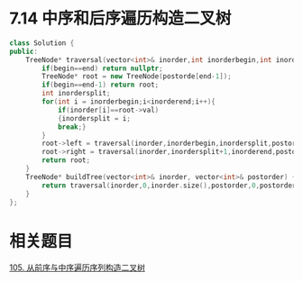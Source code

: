 # 7.14 中序和后序遍历构造二叉树

```cpp
class Solution {
public:
    TreeNode* traversal(vector<int>& inorder,int inorderbegin,int inorderend, vector<int>& postorde,int begin,int end){
        if(begin==end) return nullptr;
        TreeNode* root = new TreeNode(postorde[end-1]);
        if(begin==end-1) return root;
        int inordersplit;
        for(int i = inorderbegin;i<inorderend;i++){
            if(inorder[i]==root->val)
            {inordersplit = i;
            break;}
        }
        root->left = traversal(inorder,inorderbegin,inordersplit,postorde,begin,begin+inordersplit-inorderbegin);
        root->right = traversal(inorder,inordersplit+1,inorderend,postorde,begin+inordersplit-inorderbegin,end-1);
        return root;
    }
    TreeNode* buildTree(vector<int>& inorder, vector<int>& postorder) {
        return traversal(inorder,0,inorder.size(),postorder,0,postorder.size());
    }
};
```

# 相关题目

[105. 从前序与中序遍历序列构造二叉树](https://leetcode.cn/problems/construct-binary-tree-from-preorder-and-inorder-traversal/)

```

```
